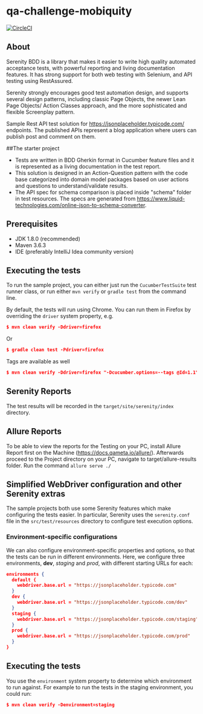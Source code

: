 # qa-challenge-mobiquity
[![CircleCI](https://circleci.com/gh/getcarlos22/qa-challenge-mobiquity.svg?style=svg)](https://circleci.com/gh/getcarlos22/qa-challenge-mobiquity)

## About 
Serenity BDD is a library that makes it easier to write high quality automated acceptance tests, with powerful reporting and living documentation features. It has strong support for both web testing with Selenium, and API testing using RestAssured.

Serenity strongly encourages good test automation design, and supports several design patterns, including classic Page Objects, the newer Lean Page Objects/ Action Classes approach, and the more sophisticated and flexible Screenplay pattern.

Sample Rest API test solution for https://jsonplaceholder.typicode.com/ endpoints. The published APIs represent a blog application where users can publish post and comment on them.

##The starter project
- Tests are written in BDD Gherkin format in Cucumber feature files and it is represented as a living documentation in the test report. 
- This solution is designed in an Action-Question pattern with the code base categorized into domain model packages based on user actions and questions to understand/validate results. 
- The API spec for schema comparison is placed inside "schema" folder in test resources. The specs are generated from https://www.liquid-technologies.com/online-json-to-schema-converter.

## Prerequisites
- JDK 1.8.0 (recommended)
- Maven 3.6.3
- IDE (preferably IntelliJ Idea community version)

## Executing the tests
To run the sample project, you can either just run the `CucumberTestSuite` test runner class, or run either `mvn verify` or `gradle test` from the command line.

By default, the tests will run using Chrome. You can run them in Firefox by overriding the `driver` system property, e.g.
```json
$ mvn clean verify -Ddriver=firefox
```
Or 
```json
$ gradle clean test -Pdriver=firefox
```
Tags are available as well 
```json
$ mvn clean verify -Ddriver=firefox "-Dcucumber.options=--tags @Id=1.1"
```


## Serenity Reports
The test results will be recorded in the `target/site/serenity/index` directory.

## Allure Reports
To be able to view the reports for the Testing on your PC, install Allure Report first on the Machine (https://docs.qameta.io/allure/). Afterwards proceed to the Project directory on your PC, navigate to target/allure-results folder. Run the command `allure serve ./` 


## Simplified WebDriver configuration and other Serenity extras
The sample projects both use some Serenity features which make configuring the tests easier. In particular, Serenity uses the `serenity.conf` file in the `src/test/resources` directory to configure test execution options.  

### Environment-specific configurations
We can also configure environment-specific properties and options, so that the tests can be run in different environments. Here, we configure three environments, __dev__, _staging_ and _prod_, with different starting URLs for each:
```json
environments {
  default {
    webdriver.base.url = "https://jsonplaceholder.typicode.com"
  }
  dev {
    webdriver.base.url = "https://jsonplaceholder.typicode.com/dev"
  }
  staging {
    webdriver.base.url = "https://jsonplaceholder.typicode.com/staging"
  }
  prod {
    webdriver.base.url = "https://jsonplaceholder.typicode.com/prod"
  }
}
```
## Executing the tests
You use the `environment` system property to determine which environment to run against. For example to run the tests in the staging environment, you could run:
```json
$ mvn clean verify -Denvironment=staging
```
